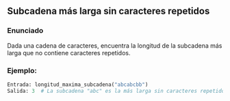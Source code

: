 ## Subcadena más larga sin caracteres repetidos

### Enunciado
Dada una cadena de caracteres, encuentra la longitud de la subcadena más larga que no contiene caracteres repetidos.

### Ejemplo:
```python
Entrada: longitud_maxima_subcadena("abcabcbb")
Salida: 3  # La subcadena "abc" es la más larga sin caracteres repetidos.